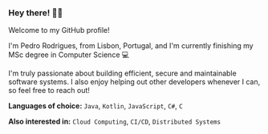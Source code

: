 ### Hey there! 👋😉
Welcome to my GitHub profile! 

I'm Pedro Rodrigues, from Lisbon, Portugal, and I'm currently finishing my MSc degree in Computer Science :computer:

I'm truly passionate about building efficient, secure and maintainable software systems. I also enjoy helping out other developers whenever I can, so feel free to reach out! 

**Languages of choice:** `Java`, `Kotlin`, `JavaScript`, `C#`, `C`

**Also interested in:** `Cloud Computing`, `CI/CD`, `Distributed Systems`
